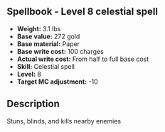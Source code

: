 ## Spellbook - Level 8 celestial spell
- **Weight:** 3.1 lbs
- **Base value:** 272 gold
- **Base material:** Paper
- **Base write cost:** 100 charges
- **Actual write cost:** From half to full base cost
- **Skill:** Celestial spell
- **Level:** 8
- **Target MC adjustment:** -10
## Description
Stuns, blinds, and kills nearby enemies
